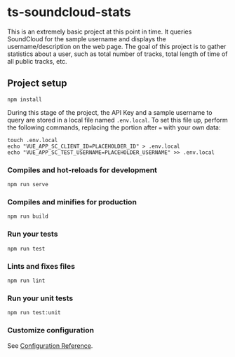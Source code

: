 # ts-soundcloud-stats
This is an extremely basic project at this point in time. It queries SoundCloud for the sample username and displays the username/description on the web page. The goal of this project is to gather statistics about a user, such as total number of tracks, total length of time of all public tracks, etc.

## Project setup
```
npm install
```

During this stage of the project, the API Key and a sample username to query are stored in a local file named `.env.local`. To set this file up, perform the following commands, replacing the portion after `=` with your own data:
```
touch .env.local
echo "VUE_APP_SC_CLIENT_ID=PLACEHOLDER_ID" > .env.local
echo "VUE_APP_SC_TEST_USERNAME=PLACEHOLDER_USERNAME" >> .env.local
```

### Compiles and hot-reloads for development
```
npm run serve
```

### Compiles and minifies for production
```
npm run build
```

### Run your tests
```
npm run test
```

### Lints and fixes files
```
npm run lint
```

### Run your unit tests
```
npm run test:unit
```

### Customize configuration
See [Configuration Reference](https://cli.vuejs.org/config/).
